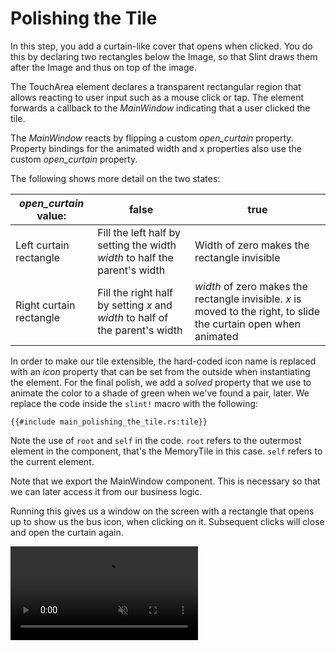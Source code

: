 <!-- Copyright © SixtyFPS GmbH <info@slint.dev> ; SPDX-License-Identifier: MIT -->

# Polishing the Tile

In this step, you add a curtain-like cover that opens when clicked. You do this by declaring two rectangles
below the <span class="hljs-built_in">Image</span>, so that Slint draws them after the Image and thus on top of the image.

The <span class="hljs-built_in">TouchArea</span> element declares a transparent rectangular region that allows
reacting to user input such as a mouse click or tap. The element forwards a callback to the <em>MainWindow</em> indicating that a user clicked the tile.

The <em>MainWindow</em> reacts by flipping a custom <em>open_curtain</em> property.
Property bindings for the animated width and x properties also use the custom <em>open_curtain</em> property. 

The following shows more detail on the two states:

| _open_curtain_ value:   | false                                                                        | true                                                                                                              |
| ----------------------- | ---------------------------------------------------------------------------- | ----------------------------------------------------------------------------------------------------------------- |
| Left curtain rectangle  | Fill the left half by setting the width _width_ to half the parent's width   | Width of zero makes the rectangle invisible                                                                       |
| Right curtain rectangle | Fill the right half by setting _x_ and _width_ to half of the parent's width | _width_ of zero makes the rectangle invisible. _x_ is moved to the right, to slide the curtain open when animated |

In order to make our tile extensible, the hard-coded icon name is replaced with an _icon_
property that can be set from the outside when instantiating the element. For the final polish, we add a
_solved_ property that we use to animate the color to a shade of green when we've found a pair, later. We
replace the code inside the `slint!` macro with the following:

```slint
{{#include main_polishing_the_tile.rs:tile}}
```

Note the use of `root` and `self` in the code. `root` refers to the outermost
element in the component, that's the <span class="hljs-title">MemoryTile</span> in this case. `self` refers
to the current element.

Note that we export the <span class="hljs-title">MainWindow</span> component. This is necessary so that we can later access it
from our business logic.

Running this gives us a window on the screen with a rectangle that opens up to show us the bus icon, when clicking on
it. Subsequent clicks will close and open the curtain again.

<video autoplay loop muted playsinline src="https://slint.dev/blog/memory-game-tutorial/polishing-the-tile.mp4"></video>
